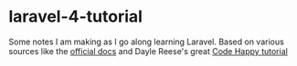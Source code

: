 laravel-4-tutorial
==================

Some notes I am making as I go along learning Laravel. 
Based on various sources like the [official docs](http://laravel.com/docs) and Dayle Reese's great [Code Happy tutorial](http://codehappy.daylerees.com/)
